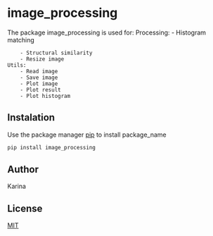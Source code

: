 # image_processing

The package image_processing is used for:
    Processing:
        - Histogram matching
        
        - Structural similarity
        - Resize image
    Utils:
        - Read image
        - Save image
        - Plot image
        - Plot result
        - Plot histogram

## Instalation

Use the package manager [pip](http://pip.pypa.io/en/stable/) to install package_name

```bash
pip install image_processing
```

## Author
Karina

## License
[MIT](https://choosealicense.com/license/mit/)